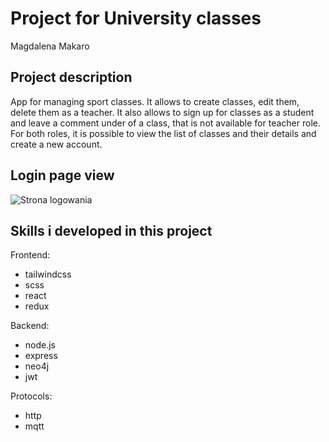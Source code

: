# Project for University classes

Magdalena Makaro

## Project description

App for managing sport classes. It allows to create classes, edit them, delete them as a teacher. It also allows to sign up for classes as a student and leave a comment under of a class, that is not available for teacher role. For both roles, it is possible to view the list of classes and their details and create a new account.

## Login page view

![Strona logowania](photos/startpage.png)

## Skills i developed in this project

Frontend:

- tailwindcss
- scss
- react
- redux

Backend:

- node.js
- express
- neo4j
- jwt

Protocols:

- http
- mqtt
